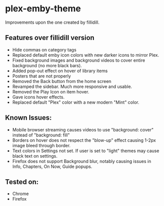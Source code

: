 # plex-emby-theme
Improvements upon the one created by fillidill.

## Features over fillidill version
* Hide commas on category tags
* Replaced default emby icon colors with new darker icons to mirror Plex.
* Fixed background images and background videos to cover entire background (no more black bars).
* Added pop-out effect on hover of library items
* Posters that are not properly 
* Removed the Back button from the home screen
* Revamped the sidebar.  Much more responsive and usable.
* Removed the Play Icon on item hover.
* Gave icons hover effects.
* Replaced default "Plex" color with a new modern "Mint" color.



## Known Issues:
* Mobile browser streaming causes videos to use "background: cover" instead of "background: fill"
* Borders on hover does not respect the "blow-up" effect causing 1-2px image bleed through border.
* Text colors in Settings not set.  If user is set to "light" themes may cause black text on settings.
* Firefox does not support Background blur, notably causing issues in Info, Chapters, On Now, Guide popups.



## Tested on:
* Chrome
* Firefox
